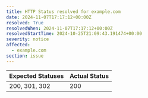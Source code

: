 ```yaml
---
title: HTTP Status resolved for example.com
date: 2024-11-07T17:17:12+00:00Z
resolved: True
resolvedWhen: 2024-11-07T17:17:12+00:00Z
resolvedStartTime: 2024-10-25T21:09:43.191474+00:00
severity: notice
affected:
  - example.com
section: issue
---
```


| Expected Statuses | Actual Status  |
|-------------------|----------------|
| 200, 301, 302 | 200 |
